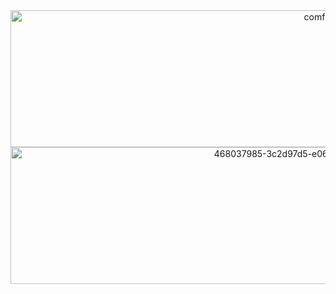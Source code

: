 <center>
    <img width="993" height="219" alt="comfylang" src="https://github.com/user-attachments/assets/4b36808d-4fb5-4f9b-a0a9-3e69d4ab0455" />
    <img width="993" height="219" alt="468037985-3c2d97d5-e062-4ef3-9ff7-c8feee6e6a11" src="https://github.com/user-attachments/assets/12244492-acf2-45e2-837b-12349cb59eaa" />
</center>





